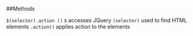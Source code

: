 ##Methods

`$(selector).action ()`
`$` accesses JQuery
`(selector)` used to find HTML elements
`.action()` applies action to the elements


